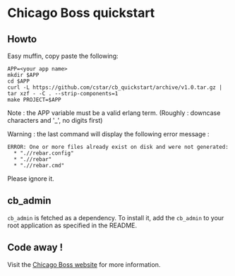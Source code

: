 Chicago Boss quickstart
=======================

Howto
-----
Easy muffin, copy paste the following:

```console
APP=<your app name>
mkdir $APP
cd $APP
curl -L https://github.com/cstar/cb_quickstart/archive/v1.0.tar.gz | tar xzf - -C . --strip-components=1
make PROJECT=$APP
```
Note : the APP variable must be a valid erlang term. (Roughly : downcase characters and '_', no digits first)

Warning : the last command will display the following error message :

```console
ERROR: One or more files already exist on disk and were not generated:
  * ".//rebar.config"
  * ".//rebar"
  * ".//rebar.cmd"
```

Please ignore it.

cb_admin
--------
`cb_admin` is fetched as a dependency. To install it, add the `cb_admin` to your root application as specified in the README.

Code away !
-----------

Visit the [Chicago Boss website](http://www.chicagoboss.org) for more information.
